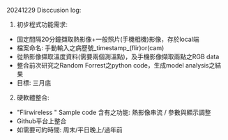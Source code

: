 20241229 Disccusion log:
1. 初步程式功能需求:
- 固定間隔20分鐘擷取熱影像+一般照片(手機相機)影像，存於local端
- 檔案命名: 手動輸入之病歷號_timestamp_(flir)or(cam)
- 從熱影像擷取溫度資料(需要兩個測溫點)，及手機影像擷取兩點之RGB data
- 整合前次研究之Random Forrest之python code，生成model analysis之結果
- 目標: 三月底
2. 硬軟體整合:
- "Flirwireless " Sample code 含有之功能: 熱影像串流 / 參數與顯示調整
- Github平台上整合
- 如需要可約時間: 周末/平日晚上/過年前
